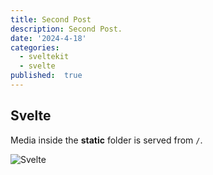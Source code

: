 ```yaml
---
title: Second Post
description: Second Post.
date: '2024-4-18'
categories:
  - sveltekit
  - svelte
published:  true
---
```



## Svelte

Media inside the **static**
folder is served from `/`.

![Svelte](favicon.png)